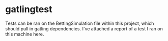 # gatlingtest

Tests can be ran on the BettingSimulation file within this project, which should pull in gatling dependencies. I've attached a report of a test I ran on this machine here.